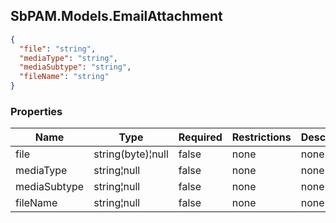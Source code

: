 
<h2 id="tocS_SbPAM.Models.EmailAttachment">SbPAM.Models.EmailAttachment</h2>

<a id="schemasbpam.models.emailattachment"></a>
<a id="schema_SbPAM.Models.EmailAttachment"></a>
<a id="tocSsbpam.models.emailattachment"></a>
<a id="tocssbpam.models.emailattachment"></a>

```json
{
  "file": "string",
  "mediaType": "string",
  "mediaSubtype": "string",
  "fileName": "string"
}

```

### Properties

|Name|Type|Required|Restrictions|Description|
|---|---|---|---|---|
|file|string(byte)¦null|false|none|none|
|mediaType|string¦null|false|none|none|
|mediaSubtype|string¦null|false|none|none|
|fileName|string¦null|false|none|none|


